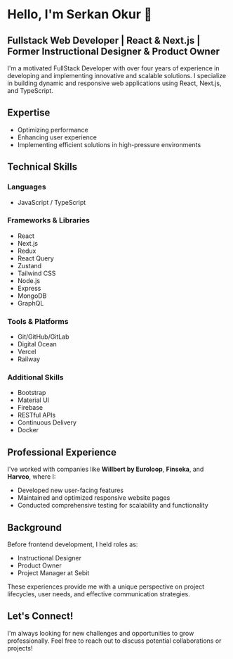 
# Hello, I'm Serkan Okur 👋

## Fullstack Web Developer | React & Next.js | Former Instructional Designer & Product Owner

I'm a motivated FullStack Developer with over four years of experience in developing and implementing innovative and scalable solutions. I specialize in building dynamic and responsive web applications using React, Next.js, and TypeScript.

## Expertise

- Optimizing performance
- Enhancing user experience
- Implementing efficient solutions in high-pressure environments

## Technical Skills

### Languages
- JavaScript / TypeScript

### Frameworks & Libraries
- React
- Next.js
- Redux
- React Query
- Zustand
- Tailwind CSS
- Node.js
- Express
- MongoDB
- GraphQL

### Tools & Platforms
- Git/GitHub/GitLab
- Digital Ocean
- Vercel
- Railway

### Additional Skills

- Bootstrap
- Material UI
- Firebase
- RESTful APIs
- Continuous Delivery
- Docker


## Professional Experience

I've worked with companies like **Willbert by Euroloop**, **Finseka**, and **Harveo**, where I:

- Developed new user-facing features
- Maintained and optimized responsive website pages
- Conducted comprehensive testing for scalability and functionality


## Background

Before frontend development, I held roles as:

- Instructional Designer
- Product Owner
- Project Manager at Sebit

These experiences provide me with a unique perspective on project lifecycles, user needs, and effective communication strategies.

## Let's Connect!

I'm always looking for new challenges and opportunities to grow professionally. Feel free to reach out to discuss potential collaborations or projects!
